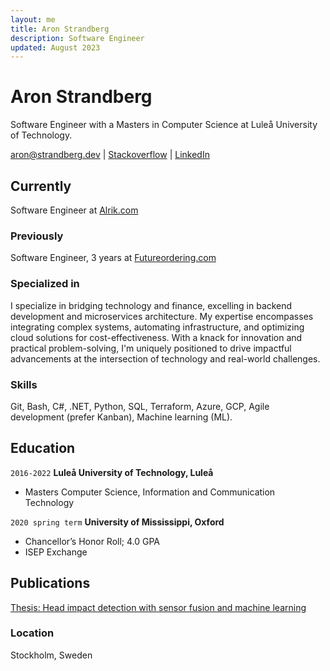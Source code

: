 ```yaml
---
layout: me
title: Aron Strandberg
description: Software Engineer
updated: August 2023
---
```

# Aron Strandberg
Software Engineer with a Masters in Computer Science at Luleå University of Technology.

<div id="webaddress">
  <a href="aron@strandberg.dev">aron@strandberg.dev</a> 
  | <a href="https://stackoverflow.com/users/10439888/aron-strandberg">Stackoverflow</a>
  | <a href="https://www.linkedin.com/in/aron-strandberg">LinkedIn</a>
</div>

## Currently

Software Engineer at [Alrik.com](https://alrik.com)

### Previously

Software Engineer, 3 years at [Futureordering.com](https://futureordering.com)

### Specialized in

I specialize in bridging technology and finance, excelling in backend development and microservices architecture. My expertise encompasses integrating complex systems, automating infrastructure, and optimizing cloud solutions for cost-effectiveness. With a knack for innovation and practical problem-solving, I'm uniquely positioned to drive impactful advancements at the intersection of technology and real-world challenges.

### Skills

Git, Bash, C#, .NET, Python, SQL, Terraform, Azure, GCP, Agile development (prefer Kanban), Machine learning (ML).

## Education

`2016-2022`
__Luleå University of Technology, Luleå__

- Masters Computer Science, Information and Communication Technology

`2020 spring term`
__University of Mississippi, Oxford__

- Chancellor’s Honor Roll; 4.0 GPA
- ISEP Exchange

## Publications

[Thesis: Head impact detection with sensor fusion and machine learning](https://urn.kb.se/resolve?urn=urn:nbn:se:ltu:diva-90124)

### Location

Stockholm, Sweden